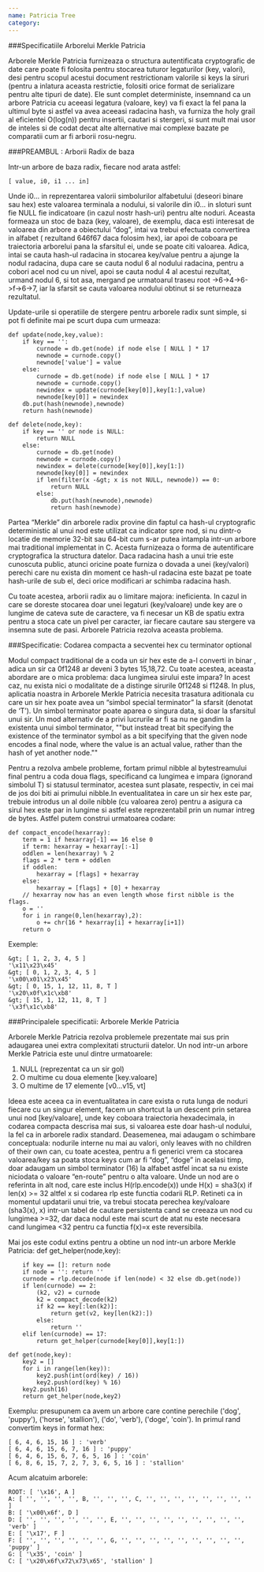 ```yaml
---
name: Patricia Tree
category: 
---
```


###Specificatiile Arborelui Merkle Patricia

Arborele Merkle Patricia furnizeaza o structura autentificata cryptografic de date care poate fi folosita pentru stocarea tuturor legaturilor (key, valori), desi pentru scopul acestui document restrictionam valorile si keys la siruri (pentru a inlatura aceasta restrictie, folositi orice format de serializare pentru alte tipuri de date). Ele sunt complet deterministe, insemnand ca un arbore Patricia cu aceeasi legatura (valoare, key) va fi exact la fel pana la ultimul byte si astfel va avea aceeasi radacina hash, va furniza the holy grail al eficientei O(log(n)) pentru insertii, cautari si stergeri, si sunt mult mai usor de inteles si de codat  decat alte alternative mai complexe bazate pe comparatii cum ar fi arborii rosu-negru.

###PREAMBUL : Arborii Radix de baza

Intr-un arbore de baza radix, fiecare nod arata astfel:

    [ value, i0, i1 ... in]

Unde i0… in reprezentarea valorii simbolurilor alfabetului (deseori binare sau hex) este valoarea terminala a nodului, si valorile din i0… in sloturi sunt fie NULL fie indicatoare (in cazul  nostr hash-uri) pentru alte noduri.  Aceasta formeaza un stoc de baza (key, valoare), de exemplu, daca esti interesat de valoarea din arbore a obiectului “dog”, intai va trebui efectuata convertirea in alfabet ( rezultand 646f67 daca folosim hex), iar apoi de coboara pe traiectoria arborelui pana la sfarsitul ei, unde se poate citi valoarea.  Adica, intai se cauta hash-ul radacina in stocarea key/value pentru a ajunge la nodul radacina, dupa care se cauta nodul 6 al nodului radacina, pentru a cobori acel nod cu un nivel, apoi se cauta nodul 4 al acestui rezultat, urmand nodul 6, si tot asa, mergand pe urmatoarul traseu root ->6->4->6->f->6->7,  iar la sfarsit se cauta valoarea nodului obtinut si se returneaza rezultatul.

Update-urile si operatiile de stergere pentru arborele radix sunt simple, si pot fi definite mai pe scurt dupa cum urmeaza:

```
def update(node,key,value):
    if key == '':
        curnode = db.get(node) if node else [ NULL ] * 17
        newnode = curnode.copy()
        newnode['value'] = value
    else:
        curnode = db.get(node) if node else [ NULL ] * 17
        newnode = curnode.copy()
        newindex = update(curnode[key[0]],key[1:],value)
        newnode[key[0]] = newindex
    db.put(hash(newnode),newnode)
    return hash(newnode)

def delete(node,key):
    if key == '' or node is NULL:
        return NULL
    else:
        curnode = db.get(node)
        newnode = curnode.copy()
        newindex = delete(curnode[key[0]],key[1:])
        newnode[key[0]] = newindex
        if len(filter(x -&gt; x is not NULL, newnode)) == 0:
            return NULL
        else:
            db.put(hash(newnode),newnode)
            return hash(newnode)
```

Partea “Merkle” din arborele  radix provine din faptul ca hash-ul cryptografic deterministic al unui nod este utilizat ca indicator spre nod, si nu dintr-o locatie de memorie 32-bit sau 64-bit  cum s-ar putea intampla intr-un arbore mai traditional implementat in C. Acesta furnizeaza o forma de autentificare cryptografica  la structura datelor. Daca radacina hash a unui trie este cunoscuta public, atunci oricine poate furniza  o dovada a unei (key/valori) perechi care nu exista din moment ce hash-ul radacina este bazat pe toate hash-urile de sub el, deci orice modificari ar schimba radacina hash.

Cu toate acestea, arborii radix au o limitare majora: ineficienta. In cazul in care se doreste stocarea doar unei legaturi (key/valoare) unde key are o lungime de cateva sute de caractere, va fi necesar un KB de spatiu extra pentru a stoca cate un pivel per caracter, iar fiecare cautare sau stergere va insemna sute de pasi. Arborele Patricia rezolva aceasta problema.

###Specificatie: Codarea compacta a secventei hex cu terminator optional

Modul compact traditional de a coda un sir hex este de a-l converti in binar , adica un sir ca 0f1248 ar deveni 3 bytes 15,18,72. Cu toate acestea, aceasta abordare are o mica problema: daca lungimea sirului este impara? In acest caz, nu exista nici o modalitate de a distinge sirurile 0f1248 si f1248. In plus, aplicatia noastra in Arborele Merkle Patricia necesita  trasatura aditionala cu care un sir hex poate avea un “simbol special terminator” la sfarsit (denotat de ‘T’). Un simbol terminator poate aparea o singura data, si doar la sfarsitul unui sir. Un mod alternativ de a privi lucrurile  ar fi sa nu ne gandim la existenta unui simbol terminator, ""but instead treat bit specifying the existence of the terminator symbol as a bit specifying that the given node encodes a final node, where the value is an actual value, rather than the hash of yet another node.""
 
Pentru a rezolva ambele probleme, fortam primul nibble al bytestreamului final pentru a coda doua flags, specificand ca lungimea e impara (ignorand simbolul T) si statusul terminator, acestea sunt plasate, respectiv, in cei mai de jos doi biti ai primului nibble.In eventualitatea in care un sir hex este par, trebuie introdus un al doile nibble (cu valoarea zero) pentru a asigura ca sirul hex este par in lungime si astfel este reprezentabil  prin un numar intreg de bytes.  Astfel putem construi urmatoarea codare:

```
def compact_encode(hexarray):
    term = 1 if hexarray[-1] == 16 else 0
    if term: hexarray = hexarray[:-1]
    oddlen = len(hexarray) % 2
    flags = 2 * term + oddlen
    if oddlen:
        hexarray = [flags] + hexarray
    else:
        hexarray = [flags] + [0] + hexarray
    // hexarray now has an even length whose first nibble is the flags.
    o = ''
    for i in range(0,len(hexarray),2):
        o += chr(16 * hexarray[i] + hexarray[i+1])
    return o
```
Exemple:
```
&gt; [ 1, 2, 3, 4, 5 ]
'\x11\x23\x45'
&gt; [ 0, 1, 2, 3, 4, 5 ]
'\x00\x01\x23\x45'
&gt; [ 0, 15, 1, 12, 11, 8, T ]
'\x20\x0f\x1c\xb8'
&gt; [ 15, 1, 12, 11, 8, T ]
'\x3f\x1c\xb8'
```
###Principalele specificatii: Arborele Merkle Patricia

Arborele Merkle Patricia rezolva problemele prezentate mai sus prin adaugarea  unei extra complexitati  structurii datelor. Un nod intr-un arbore Merkle Patricia este unul dintre urmatoarele:

1.	NULL (reprezentat ca un sir gol)
2.	O multime cu doua elemente [key.valoare]
3.	O multime de 17 elemente [v0…v15, vt]

Ideea este aceea ca in eventualitatea in care exista o ruta lunga de noduri fiecare cu un singur element, facem un shortcut la un descent  prin setarea unui nod [key/valoare], unde key coboara traiectoria hexadecimala, in codarea compacta descrisa mai sus, si valoarea este doar hash-ul nodului, la fel ca in arborele radix standard. Deasemenea, mai adaugam o schimbare conceptuala:  nodurile interne nu mai au valori, only leaves with no children of their own can, cu toate acestea, pentru a fi generici vrem ca stocarea valoarea/key sa poata stoca keys cum ar fi “dog”, “doge” in acelasi timp, doar adaugam un simbol terminator (16) la alfabet astfel incat sa nu existe niciodata o valoare “en-route” pentru o alta valoare. Unde un nod are o referinta in alt nod, care este inclus H(rlp.encode(x)) unde H(x) = sha3(x) if len(x) >= 32  altfel x si codarea rlp este functia codarii RLP. Retineti ca in momentul updatarii unui trie, va trebui stocata perechea key/valoare (sha3(x), x) intr-un tabel de cautare persistenta cand se creeaza un nod cu lungimea >=32, dar daca nodul este mai scurt de atat nu este necesara cand lungimea <32 pentru ca functia f(x)=x este reversibila.

Mai jos este codul extins pentru a obtine un nod intr-un arbore Merkle Patricia:
def get_helper(node,key):
```
    if key == []: return node
    if node = '': return ''
    curnode = rlp.decode(node if len(node) < 32 else db.get(node))
    if len(curnode) == 2:
        (k2, v2) = curnode
        k2 = compact_decode(k2)
        if k2 == key[:len(k2)]:
            return get(v2, key[len(k2):])
        else:
            return ''
    elif len(curnode) == 17:
        return get_helper(curnode[key[0]],key[1:])

def get(node,key):
    key2 = []
    for i in range(len(key)):
        key2.push(int(ord(key) / 16))
        key2.push(ord(key) % 16)
    key2.push(16)
    return get_helper(node,key2)
```
Exemplu: presupunem ca avem un arbore care contine perechile ('dog', 'puppy'), ('horse', 'stallion'), ('do', 'verb'), ('doge', 'coin'). In primul rand convertim keys in format hex:
```
[ 6, 4, 6, 15, 16 ] : 'verb'
[ 6, 4, 6, 15, 6, 7, 16 ] : 'puppy'
[ 6, 4, 6, 15, 6, 7, 6, 5, 16 ] : 'coin'
[ 6, 8, 6, 15, 7, 2, 7, 3, 6, 5, 16 ] : 'stallion'
```
Acum alcatuim arborele:
```
ROOT: [ '\x16', A ]
A: [ '', '', '', '', B, '', '', '', C, '', '', '', '', '', '', '', '' ]
B: [ '\x00\x6f', D ]
D: [ '', '', '', '', '', '', E, '', '', '', '', '', '', '', '', '', 'verb' ]
E: [ '\x17', F ]
F: [ '', '', '', '', '', '', G, '', '', '', '', '', '', '', '', '', 'puppy' ]
G: [ '\x35', 'coin' ]
C: [ '\x20\x6f\x72\x73\x65', 'stallion' ]
```